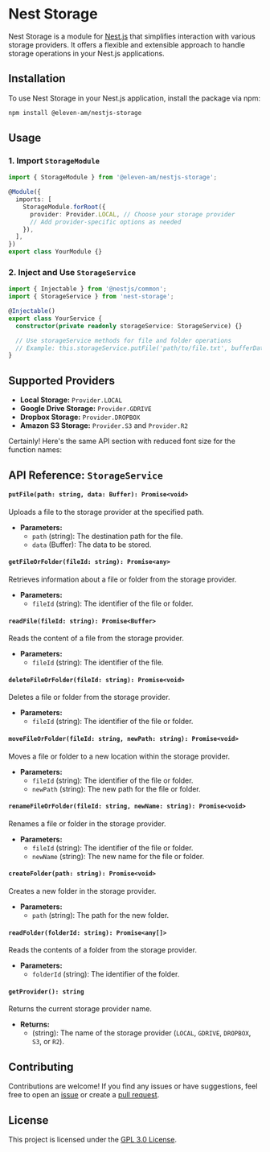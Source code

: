# Nest Storage

Nest Storage is a module for [Nest.js](https://nestjs.com/) that simplifies interaction with various storage providers. It offers a flexible and extensible approach to handle storage operations in your Nest.js applications.

## Installation

To use Nest Storage in your Nest.js application, install the package via npm:

```bash
npm install @eleven-am/nestjs-storage
```

## Usage

### 1. Import `StorageModule`

```typescript
import { StorageModule } from '@eleven-am/nestjs-storage';

@Module({
  imports: [
    StorageModule.forRoot({
      provider: Provider.LOCAL, // Choose your storage provider
      // Add provider-specific options as needed
    }),
  ],
})
export class YourModule {}
```

### 2. Inject and Use `StorageService`

```typescript
import { Injectable } from '@nestjs/common';
import { StorageService } from 'nest-storage';

@Injectable()
export class YourService {
  constructor(private readonly storageService: StorageService) {}

  // Use storageService methods for file and folder operations
  // Example: this.storageService.putFile('path/to/file.txt', bufferData);
}
```

## Supported Providers

- **Local Storage:** `Provider.LOCAL`
- **Google Drive Storage:** `Provider.GDRIVE`
- **Dropbox Storage:** `Provider.DROPBOX`
- **Amazon S3 Storage:** `Provider.S3` and `Provider.R2`

Certainly! Here's the same API section with reduced font size for the function names:

## API Reference: `StorageService`

#### `putFile(path: string, data: Buffer): Promise<void>`

Uploads a file to the storage provider at the specified path.

- **Parameters:**
    - `path` (string): The destination path for the file.
    - `data` (Buffer): The data to be stored.

#### `getFileOrFolder(fileId: string): Promise<any>`

Retrieves information about a file or folder from the storage provider.

- **Parameters:**
    - `fileId` (string): The identifier of the file or folder.

#### `readFile(fileId: string): Promise<Buffer>`

Reads the content of a file from the storage provider.

- **Parameters:**
    - `fileId` (string): The identifier of the file.

#### `deleteFileOrFolder(fileId: string): Promise<void>`

Deletes a file or folder from the storage provider.

- **Parameters:**
    - `fileId` (string): The identifier of the file or folder.

#### `moveFileOrFolder(fileId: string, newPath: string): Promise<void>`

Moves a file or folder to a new location within the storage provider.

- **Parameters:**
    - `fileId` (string): The identifier of the file or folder.
    - `newPath` (string): The new path for the file or folder.

#### `renameFileOrFolder(fileId: string, newName: string): Promise<void>`

Renames a file or folder in the storage provider.

- **Parameters:**
    - `fileId` (string): The identifier of the file or folder.
    - `newName` (string): The new name for the file or folder.

#### `createFolder(path: string): Promise<void>`

Creates a new folder in the storage provider.

- **Parameters:**
    - `path` (string): The path for the new folder.

#### `readFolder(folderId: string): Promise<any[]>`

Reads the contents of a folder from the storage provider.

- **Parameters:**
    - `folderId` (string): The identifier of the folder.

#### `getProvider(): string`

Returns the current storage provider name.

- **Returns:**
    - (string): The name of the storage provider (`LOCAL`, `GDRIVE`, `DROPBOX`, `S3`, or `R2`).

## Contributing

Contributions are welcome! If you find any issues or have suggestions, feel free to open an [issue](https://github.com/Eleven-am/nest-storage/issues) or create a [pull request](https://github.com/Eleven-am/nest-storage/pulls).

## License

This project is licensed under the [GPL 3.0 License](LICENSE).
